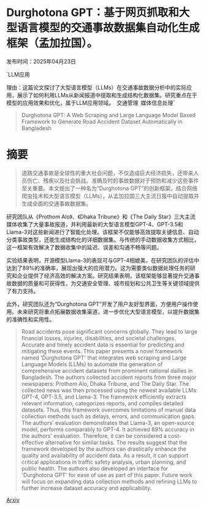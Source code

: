 # Durghotona GPT：基于网页抓取和大型语言模型的交通事故数据集自动化生成框架（孟加拉国）。

发布时间：2025年04月23日

`LLM应用

理由：这篇论文探讨了大型语言模型（LLMs）在交通事故数据分析中的实际应用，展示了如何利用LLMs从新闻报道中提取和生成结构化数据集。研究重点在于模型的应用效果和优化，属于LLM应用领域。` `交通管理` `媒体信息处理`

> Durghotona GPT: A Web Scraping and Large Language Model Based Framework to Generate Road Accident Dataset Automatically in Bangladesh

# 摘要

> 道路交通事故是全球性的重大社会问题，不仅造成巨大经济损失，还带来人员伤亡、残疾以及社会挑战。准确及时的事故数据对于预防和减少这些事件至关重要。本文提出了一种名为“Durghotona GPT”的创新框架，结合网络爬虫技术和大型语言模型（LLMs），从孟加拉国三大主流日报中自动提取并生成全面的交通事故数据集。

研究团队从《Prothom Alo》、《Dhaka Tribune》和《The Daily Star》三大主流媒体收集了大量事故报道，并利用最新的大型语言模型GPT-4、GPT-3.5和Llama-3对这些新闻进行了智能化处理。该框架不仅能够高效提取关键信息、自动分类事故类型，还能生成结构化的详细数据集。与传统的手动数据收集方式相比，这一框架有效解决了数据收集中的延迟、误差和沟通不畅等问题。

实验结果表明，开源模型Llama-3的表现可与GPT-4相媲美，在研究团队的评估中达到了89%的准确率，展现出强大的应用潜力。这为需要类似数据处理任务的研究和企业提供了经济高效的解决方案。研究结果表明，该框架能够显著提升交通事故数据的质量和可获得性，为交通安全管理、城市规划和公共卫生等关键领域提供了有力支持。

此外，研究团队还为“Durghotona GPT”开发了用户友好型界面，方便用户操作使用。未来研究将重点拓展数据收集渠道，进一步优化大型语言模型，以提升数据集的准确性和实用性。

> Road accidents pose significant concerns globally. They lead to large financial losses, injuries, disabilities, and societal challenges. Accurate and timely accident data is essential for predicting and mitigating these events. This paper presents a novel framework named 'Durghotona GPT' that integrates web scraping and Large Language Models (LLMs) to automate the generation of comprehensive accident datasets from prominent national dailies in Bangladesh. The authors collected accident reports from three major newspapers: Prothom Alo, Dhaka Tribune, and The Daily Star. The collected news was then processed using the newest available LLMs: GPT-4, GPT-3.5, and Llama-3. The framework efficiently extracts relevant information, categorizes reports, and compiles detailed datasets. Thus, this framework overcomes limitations of manual data collection methods such as delays, errors, and communication gaps. The authors' evaluation demonstrates that Llama-3, an open-source model, performs comparably to GPT-4. It achieved 89% accuracy in the authors' evaluation. Therefore, it can be considered a cost-effective alternative for similar tasks. The results suggest that the framework developed by the authors can drastically enhance the quality and availability of accident data. As a result, it can support critical applications in traffic safety analysis, urban planning, and public health. The authors also developed an interface for 'Durghotona GPT' for ease of use as part of this paper. Future work will focus on expanding data collection methods and refining LLMs to further increase dataset accuracy and applicability.

[Arxiv](https://arxiv.org/abs/2504.21025)